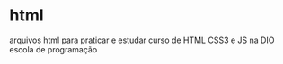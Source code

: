 # html
arquivos html para praticar e estudar
curso de HTML CSS3 e JS na DIO escola de programação
 
